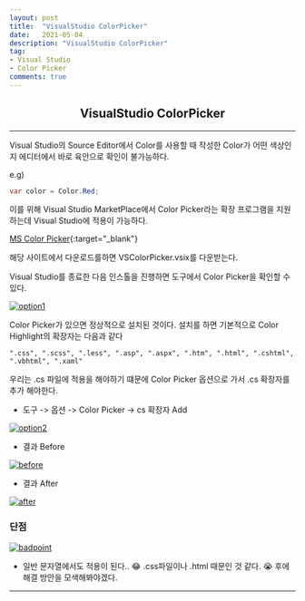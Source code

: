 ```yaml
---
layout: post
title:  "VisualStudio ColorPicker"
date:   2021-05-04
description: "VisualStudio ColorPicker"
tag: 
- Visual Studio
- Color Picker
comments: true
---
```


## <center> VisualStudio ColorPicker </center>    

---

Visual Studio의 Source Editor에서 Color를 사용할 때 작성한 Color가 어떤 색상인지 에디터에서 바로 육안으로 확인이 불가능하다.

e.g)
```c#
var color = Color.Red;
```

이를 위해 Visual Studio MarketPlace에서 Color Picker라는 확장 프로그램을 지원하는데 Visual Studio에 적용이 가능하다.

[MS Color Picker](https://marketplace.visualstudio.com/items?itemName=ShemeerNS.ColorPicker&ssr=false#overview){:target="_blank"}

해당 사이트에서 다운로드를하면 VSColorPicker.vsix를 다운받는다.

Visual Studio를 종료한 다음 인스톨을 진행하면 도구에서 Color Picker을 확인할 수 있다.

<a href="{{ site.url }}/images/posts/2021-05-04/option1.png"><img src="{{ site.url }}/images/posts/2021-05-04/option1.png" alt="option1"></a> 

Color Picker가 있으면 정상적으로 설치된 것이다. 설치를 하면 기본적으로 Color Highlight의 확장자는 다음과 같다

```
".css", ".scss", ".less", ".asp", ".aspx", ".htm", ".html", ".cshtml", ".vbhtml", ".xaml" 
```

우리는 .cs 파일에 적용을 해야하기 떄문에 Color Picker 옵션으로 가서 .cs 확장자를 추가 해야한다.

- 도구 -> 옵션 -> Color Picker -> cs 확장자 Add

<a href="{{ site.url }}/images/posts/2021-05-04/option2.png"><img src="{{ site.url }}/images/posts/2021-05-04/option2.png" alt="option2"></a> 

- 결과 Before

<a href="{{ site.url }}/images/posts/2021-05-04/before.png"><img src="{{ site.url }}/images/posts/2021-05-04/before.png" alt="before"></a> 

- 결과 After

<a href="{{ site.url }}/images/posts/2021-05-04/after.png"><img src="{{ site.url }}/images/posts/2021-05-04/after.png" alt="after"></a> 

### 단점

<a href="{{ site.url }}/images/posts/2021-05-04/badpoint.png"><img src="{{ site.url }}/images/posts/2021-05-04/badpoint.png" alt="badpoint"></a> 

- 일반 문자열에서도 적용이 된다.. 😂 .css파일이나 .html 때문인 것 같다. 😭 후에 해결 방안을 모색해봐야겠다.

---